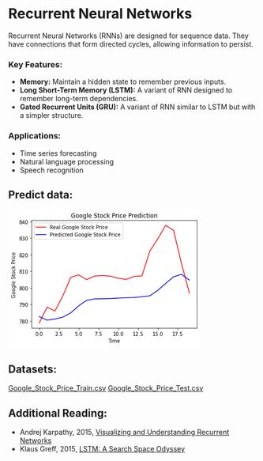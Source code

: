 # Recurrent Neural Networks

Recurrent Neural Networks (RNNs) are designed for sequence data. They have connections that form directed cycles, allowing information to persist.

### Key Features:
- **Memory:** Maintain a hidden state to remember previous inputs.
- **Long Short-Term Memory (LSTM):** A variant of RNN designed to remember long-term dependencies.
- **Gated Recurrent Units (GRU):** A variant of RNN similar to LSTM but with a simpler structure.

### Applications:
- Time series forecasting
- Natural language processing
- Speech recognition

## Predict data:
![predicted_stock](predicted_stock.png)

## Datasets:
[Google_Stock_Price_Train.csv](https://www.kaggle.com/datasets/akram24/google-stock-price-train)
[Google_Stock_Price_Test.csv](https://www.kaggle.com/datasets/akram24/google-stock-price-test)

## Additional Reading:
- Andrej Karpathy, 2015, [Visualizing and Understanding Recurrent Networks](cs.nju.edu.cn/wujx/paper/CNN.pdf)
- Klaus Greff, 2015, [LSTM: A Search Space Odyssey](https://arxiv.org/pdf/1503.04069)


